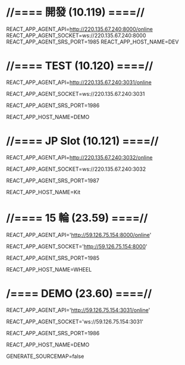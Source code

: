 # //==== 開發 (10.119) ====//
REACT_APP_AGENT_API=http://220.135.67.240:8000/online
REACT_APP_AGENT_SOCKET=ws://220.135.67.240:8000
REACT_APP_AGENT_SRS_PORT=1985
REACT_APP_HOST_NAME=DEV

# //==== TEST (10.120) ====//
REACT_APP_AGENT_API=http://220.135.67.240:3031/online

REACT_APP_AGENT_SOCKET=ws://220.135.67.240:3031

REACT_APP_AGENT_SRS_PORT=1986

REACT_APP_HOST_NAME=DEMO

# //==== JP Slot (10.121) ====//
REACT_APP_AGENT_API=http://220.135.67.240:3032/online

REACT_APP_AGENT_SOCKET=ws://220.135.67.240:3032

REACT_APP_AGENT_SRS_PORT=1987

REACT_APP_HOST_NAME=Kit

# //==== 15 輪 (23.59) ====//
REACT_APP_AGENT_API='http://59.126.75.154:8000/online'

REACT_APP_AGENT_SOCKET='http://59.126.75.154:8000'

REACT_APP_AGENT_SRS_PORT=1985

REACT_APP_HOST_NAME=WHEEL

# /==== DEMO (23.60) ====//
REACT_APP_AGENT_API='http://59.126.75.154:3031/online'

REACT_APP_AGENT_SOCKET='ws://59.126.75.154:3031'

REACT_APP_AGENT_SRS_PORT=1986

REACT_APP_HOST_NAME=DEMO



GENERATE_SOURCEMAP=false
